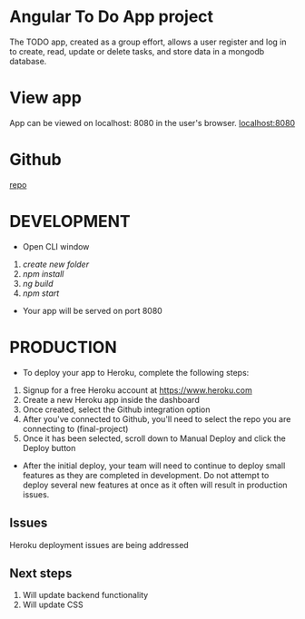 # Angular To Do App project
The TODO app, created as a group effort, allows a user register and log in to create, read, update or delete tasks, and store data in a mongodb database.

# View app
App can be viewed on localhost: 8080 in the user's browser.
[localhost:8080](http://localhost:8080/login)

# Github
[repo](https://8-6-b.github.io/final-project/)

# DEVELOPMENT
* Open CLI window
1. *create new folder*
2. *npm install*
3. *ng build*
4. *npm start*
* Your app will be served on port 8080

# PRODUCTION
* To deploy your app to Heroku, complete the following steps:
1. Signup for a free Heroku account at https://www.heroku.com
2. Create a new Heroku app inside the dashboard
3. Once created, select the Github integration option
4. After you've connected to Github, you'll need to select the repo you are connecting to (final-project)
5. Once it has been selected, scroll down to Manual Deploy and click the Deploy button
* After the initial deploy, your team will need to continue to deploy small features as they are completed in development. Do not attempt to deploy several new features at once as it often will result in production issues.

## Issues
Heroku deployment issues are being addressed

## Next steps
1. Will update backend functionality
2. Will update CSS
